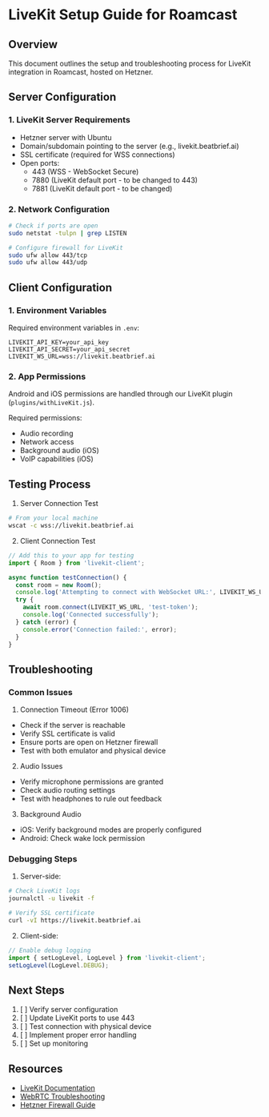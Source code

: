 # LiveKit Setup Guide for Roamcast

## Overview
This document outlines the setup and troubleshooting process for LiveKit integration in Roamcast, hosted on Hetzner.

## Server Configuration

### 1. LiveKit Server Requirements
- Hetzner server with Ubuntu
- Domain/subdomain pointing to the server (e.g., livekit.beatbrief.ai)
- SSL certificate (required for WSS connections)
- Open ports:
  - 443 (WSS - WebSocket Secure)
  - 7880 (LiveKit default port - to be changed to 443)
  - 7881 (LiveKit default port - to be changed)

### 2. Network Configuration
```bash
# Check if ports are open
sudo netstat -tulpn | grep LISTEN

# Configure firewall for LiveKit
sudo ufw allow 443/tcp
sudo ufw allow 443/udp
```

## Client Configuration

### 1. Environment Variables
Required environment variables in `.env`:
```
LIVEKIT_API_KEY=your_api_key
LIVEKIT_API_SECRET=your_api_secret
LIVEKIT_WS_URL=wss://livekit.beatbrief.ai
```

### 2. App Permissions
Android and iOS permissions are handled through our LiveKit plugin (`plugins/withLiveKit.js`).

Required permissions:
- Audio recording
- Network access
- Background audio (iOS)
- VoIP capabilities (iOS)

## Testing Process

1. Server Connection Test
```bash
# From your local machine
wscat -c wss://livekit.beatbrief.ai
```

2. Client Connection Test
```typescript
// Add this to your app for testing
import { Room } from 'livekit-client';

async function testConnection() {
  const room = new Room();
  console.log('Attempting to connect with WebSocket URL:', LIVEKIT_WS_URL);
  try {
    await room.connect(LIVEKIT_WS_URL, 'test-token');
    console.log('Connected successfully');
  } catch (error) {
    console.error('Connection failed:', error);
  }
}
```

## Troubleshooting

### Common Issues

1. Connection Timeout (Error 1006)
- Check if the server is reachable
- Verify SSL certificate is valid
- Ensure ports are open on Hetzner firewall
- Test with both emulator and physical device

2. Audio Issues
- Verify microphone permissions are granted
- Check audio routing settings
- Test with headphones to rule out feedback

3. Background Audio
- iOS: Verify background modes are properly configured
- Android: Check wake lock permission

### Debugging Steps

1. Server-side:
```bash
# Check LiveKit logs
journalctl -u livekit -f

# Verify SSL certificate
curl -vI https://livekit.beatbrief.ai
```

2. Client-side:
```typescript
// Enable debug logging
import { setLogLevel, LogLevel } from 'livekit-client';
setLogLevel(LogLevel.DEBUG);
```

## Next Steps

1. [ ] Verify server configuration
2. [ ] Update LiveKit ports to use 443
3. [ ] Test connection with physical device
4. [ ] Implement proper error handling
5. [ ] Set up monitoring

## Resources

- [LiveKit Documentation](https://docs.livekit.io)
- [WebRTC Troubleshooting](https://docs.livekit.io/guides/troubleshooting)
- [Hetzner Firewall Guide](https://docs.hetzner.com/cloud/firewalls/overview) 